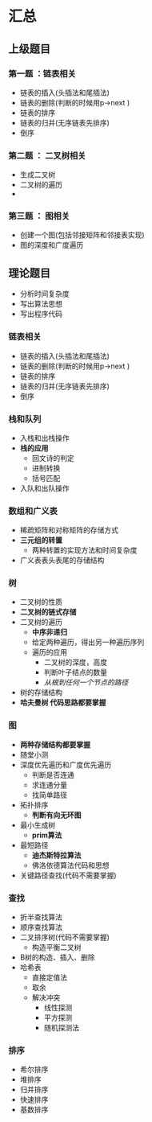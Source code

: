 # 汇总
## 上级题目
### 第一题 ：链表相关
+ 链表的插入(头插法和尾插法)
+ 链表的删除(判断的时候用p->next )
+ 链表的排序
+ 链表的归并(无序链表先排序)
+ 倒序



### 第二题 ： 二叉树相关
+ 生成二叉树
+ 二叉树的遍历
+ 
### 第三题 ： 图相关
+ 创建一个图(包括邻接矩阵和邻接表实现)
+ 图的深度和广度遍历

## 理论题目
+ 分析时间复杂度
+ 写出算法思想
+ 写出程序代码

### 链表相关
+ 链表的插入(头插法和尾插法)
+ 链表的删除(判断的时候用p->next )
+ 链表的排序
+ 链表的归并(无序链表先排序)
+ 倒序

### 栈和队列
+ 入栈和出栈操作
+ **栈的应用**
  - 回文诗的判定
  - 进制转换
  - 括号匹配
+ 入队和出队操作

### 数组和广义表
+ 稀疏矩阵和对称矩阵的存储方式
+ **三元组的转置**
  - 两种转置的实现方法和时间复杂度
+ 广义表表头表尾的存储结构

### 树
+ 二叉树的性质
+ **二叉树的链式存储**
+ 二叉树的遍历
  - **中序非递归**
  - 给定两种遍历，得出另一种遍历序列
  - 遍历的应用
    + 二叉树的深度，高度
    + 判断叶子结点的数量
    + *从根到任何一个节点的路径*
+ 树的存储结构
+ **哈夫曼树 代码思路都要掌握**

### 图
+ **两种存储结构都要掌握**
+ 随堂小测
+ 深度优先遍历和广度优先遍历
  - 判断是否连通
  - 求连通分量
  - 找简单路径
+ 拓扑排序
  - **判断有向无环图**
+ 最小生成树
  - **prim算法**
+ 最短路径
  - **迪杰斯特拉算法**
  - 佛洛依德算法代码和思想
+ 关键路径查找(代码不需要掌握)

### 查找
+ 折半查找算法
+ 顺序查找算法
+ 二叉排序树(代码不需要掌握)
  - 构造平衡二叉树
+ B树的构造、插入、删除
+ 哈希表
  - 直接定值法
  - 取余
  - 解决冲突 
    + 线性探测
    + 平方探测
    + 随机探测法

### 排序
+ 希尔排序
+ 堆排序
+ 归并排序
+ 快速排序
+ 基数排序
